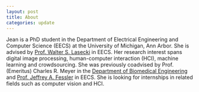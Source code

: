 ```yaml
---
layout: post
title: About
categories: update
---
```

<!--img src="/images/fulls/03.jpg" class="fit image"--> 
Jean is a PhD student in the Department of Electrical Engineering and Computer Science (EECS) at the University of Michigan, Ann Arbor. She is advised by <a href="http://web.eecs.umich.edu/~wlasecki/">Prof. Walter S. Lasecki</a> in EECS. Her research interest spans digital image processing, human-computer interaction (HCI), machine learning and crowdsourcing. She was previously coadvised by Prof. (Emeritus) Charles R. Meyer in the <a href="http://bme.umich.edu">Department of Biomedical Engineering</a> and <a href="https://web.eecs.umich.edu/~fessler/">Prof. Jeffrey A. Fessler</a> in EECS. She is looking for internships in related fields such as computer vision and HCI.  
